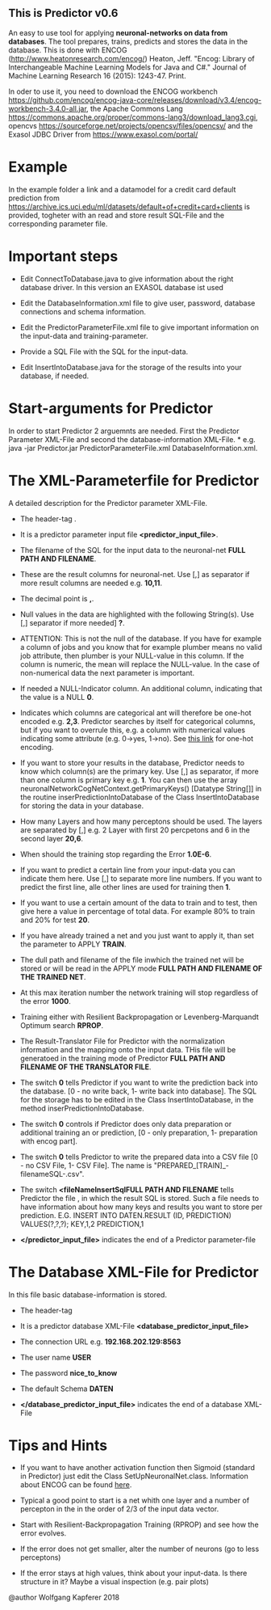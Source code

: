 ## This is Predictor v0.6

An easy to use tool for applying **neuronal-networks on data from databases**. The
tool prepares, trains, predicts and stores the data in the database. This is
done with ENCOG (http://www.heatonresearch.com/encog/) Heaton, Jeff. "Encog:
Library of Interchangeable Machine Learning Models for Java and C#." Journal
of Machine Learning Research 16 (2015): 1243-47. Print.

In oder to use it, you need to download the ENCOG workbench https://github.com/encog/encog-java-core/releases/download/v3.4/encog-workbench-3.4.0-all.jar, the Apache Commons Lang https://commons.apache.org/proper/commons-lang3/download_lang3.cgi, opencvs https://sourceforge.net/projects/opencsv/files/opencsv/ and the Exasol JDBC Driver from https://www.exasol.com/portal/

# Example
In the example folder a link and a datamodel for a credit card default prediction from https://archive.ics.uci.edu/ml/datasets/default+of+credit+card+clients is provided, togheter with an read and store result SQL-File and the corresponding parameter file.

# Important steps

- Edit ConnectToDatabase.java to give information about the right database
driver. In this version an EXASOL database ist used

- Edit the DatabaseInformation.xml file to give user, password, database
connections and schema information.

- Edit the PredictorParameterFile.xml file to give important information on
the input-data and training-parameter.

- Provide a SQL File with the SQL for the input-data.

- Edit InsertIntoDatabase.java for the storage of the results into your
database, if needed.

# Start-arguments for Predictor

In order to start Predictor 2 arguemnts are needed. First the Predictor
Parameter XML-File and second the database-information XML-File. * e.g. java
-jar Predictor.jar PredictorParameterFile.xml DatabaseInformation.xml.

# The XML-Parameterfile for Predictor

A detailed description for the Predictor parameter XML-File.


- The header-tag <b><?xml version="1.0" encoding="UTF-8"
standalone="yes"?></b>.

- It is a predictor parameter input file <b><predictor_input_file></b>.

- The filename of the SQL for the input data to the neuronal-net
<b><filenameSQL>FULL PATH AND FILENAME</filenameSQL></b>.

- These are the result columns for neuronal-net. Use [,] as separator if more
result columns are needed e.g. <b><resultcolumns>10,11</resultcolumns></b>.

- The decimal point is <b><decimalpoint>,</decimalpoint></b>.

- Null values in the data are highlighted with the following String(s). Use
[,] separator if more needed] <b><nullValues>?</nullValues></b>.

- ATTENTION: This is not the null of the database. If you have for example a
column of jobs and you know that for example plumber means no valid job
attribute, then plumber is your NULL-value in this column. If the column is
numeric, the mean will replace the NULL-value. In the case of non-numerical
data the next parameter is important.

- If needed a NULL-Indicator column. An additional column, indicating that
the value is a NULL <b><nullIndicatorColumn>0</nullIndicatorColumn></b>.


- Indicates which columns are categorical ant will therefore be one-hot
encoded e.g. <b><categoricalColumns>2,3</categoricalColumns></b>. Predictor
searches by itself for categorical columns, but if you want to overrule this,
e.g. a column with numerical values indicating some attribute (e.g. 0->yes,
1->no). See <a href="https://de.wikipedia.org/wiki/1-aus-n-Code">this
link</a> for one-hot encoding.


- If you want to store your results in the database, Predictor needs to know
which column(s) are the primary key. Use [,] as separator, if more than one
column is primary key e.g. <b><primaryKeyColumns>1</primaryKeyColumns></b>.
You can then use the array neuronalNetworkCogNetContext.getPrimaryKeys()
[Datatype String[]] in the routine inserPredictionIntoDatabase of the Class
InsertIntoDatabase for storing the data in your database.

- How many Layers and how many perceptons should be used. The layers are
separated by [,] e.g. 2 Layer with first 20 percpetons and 6 in the second
layer <b><neuronsInLayer>20,6</neuronsInLayer></b>.


- When should the training stop regarding the Error
<b><MaxError>1.0E-6</MaxError></b>.


- If you want to predict a certain line from your input-data you can indicate
them here. Use [,] to separate more line numbers. If you want to predict the
first line, alle other lines are used for training then
<b><lineToPredict>1</lineToPredict></b>.

- If you want to use a certain amount of the data to train and to test, then
give here a value in percentage of total data. For example 80% to train and
20% for test <b><ratioTestToTrain>20</ratioTestToTrain></b>.


- If you have already trained a net and you just want to apply it, than set
the parameter to APPLY <b><trainOrApplyMode>TRAIN</trainOrApplyMode></b>.


- The dull path and filename of the file inwhich the trained net will be
stored or will be read in the APPLY mode <b><trainedNetFile>FULL PATH AND
FILENAME OF THE TRAINED NET</trainedNetFile></b>.


- At this max iteration number the network training will stop regardless of
the error <b><maxIteration>1000</maxIteration></b>.

- Training either with Resilient Backpropagation or Levenberg-Marquandt
Optimum search <b><RPROPorLMA>RPROP</RPROPorLMA></b>.

- The Result-Translator File for Predictor with the normalization information
and the mapping onto the input data. THis file will be generatoed in the
training mode of Predictor <b> <resultTranslatorFile>FULL PATH AND FILENAME
OF THE TRANSLATOR FILE</resultTranslatorFile></b>.

- The switch <b><writeIntoDatabase>0</writeIntoDatabase></b> tells Predictor
if you want to write the prediction back into the database. [0 - no write
back, 1- write back into database]. The SQL for the storage has to be edited
in the Class InsertIntoDatabase, in the method inserPredictionIntoDatabase.

- The switch <b><onlyPrepareData>0</onlyPrepareData></b> controls if
Predictor does only data preparation or additional training an or prediction,
[0 - only preparation, 1- preparation with encog part].

- The switch <b><writePrepareDataIntoCSV>0</writePrepareDataIntoCSV></b>
tells Predictor to write the prepared data into a CSV file [0 - no CSV File,
1- CSV File]. The name is "PREPARED_[TRAIN]_-filenameSQL-.csv".

- The switch <b><fileNameInsertSqlFULL PATH AND FILENAME</fileNameInsertSql></b>
tells Predictor the file , in which the result SQL is stored. Such a file needs to
have information about how many keys and results you want to store per prediction.
E.G.
INSERT INTO DATEN.RESULT (ID, PREDICTION) VALUES(?,?,?);
KEY,1,2
PREDICTION,1 

- <b></predictor_input_file></b> indicates the end of a Predictor
parameter-file

# The Database XML-File for Predictor

In this file basic database-information is stored.

- The header-tag <b><?xml version="1.0" encoding="UTF-8"
standalone="yes"?></b>

- It is a predictor database XML-File <b><database_predictor_input_file></b>

- The connection URL e.g.
<b><connectionURL>192.168.202.129:8563</connectionURL></b>

- The user name <b><user>USER</user></b>

- The password <b><passwd>nice_to_know</passwd></b>

- The default Schema <b><schema>DATEN</schema></b>

- <b></database_predictor_input_file></b> indicates the end of a database
XML-File


#  Tips and Hints

- If you want to have another activation function then Sigmoid (standard in
Predictor) just edit the Class SetUpNeuronalNet.class. Information about
ENCOG can be found <a href="http://www.heatonresearch.com/encog/">here</a>.

- Typical a good point to start is a net whith one layer and a number of
percepton in the in the order of 2/3 of the input data vector.

- Start with Resilient-Backpropagation Training (RPROP) and see how the error
evolves.

- If the error does not get smaller, alter the number of neurons (go to less
perceptons)

- If the error stays at high values, think about your input-data. Is there
structure in it? Maybe a visual inspection (e.g. pair plots)



@author Wolfgang Kapferer 2018


